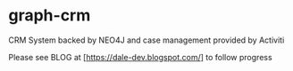 # graph-crm
CRM System backed by NEO4J and case management provided by Activiti

Please see BLOG at [https://dale-dev.blogspot.com/] to follow progress